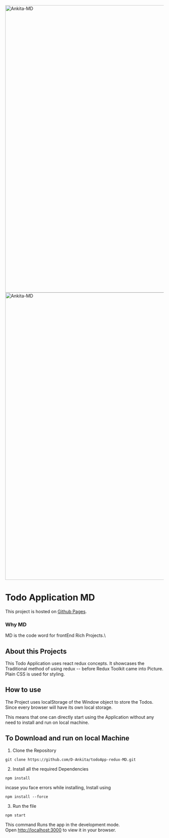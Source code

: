 <!-- ![](./assets/creative-removebg-preview.png)  -->
<!-- ![](./assets/creative-removebg-preview-Ankita.png) -->

<!-- <img width="914" alt="creative" src="https://user-images.githubusercontent.com/46243069/193398243-771dab5a-00bd-427f-8501-b73f48afd600.png"> -->

<img width="914" alt="Ankita-MD" src="https://user-images.githubusercontent.com/46243069/193398667-3356c41f-4e85-4e0f-a536-ff9755db288a.png">
<img width="914" alt="Ankita-MD" src="https://user-images.githubusercontent.com/46243069/193398753-1de45c54-e214-48e1-93b9-238c5a121d8c.png">

# Todo Application MD   


This project is hosted on [Github Pages](https://github.com/D-Ankita/todoApp-redux-MD).

### Why MD
MD is the code word for frontEnd Rich Projects.\

## About this Projects
This Todo Application uses react redux concepts. It showcases the Traditional method of using redux -- before Redux Toolkit came into Picture.\
Plain CSS is used for styling.

## How to use
The Project uses localStorage of the Window object to store the Todos. Since every browser will have its own local storage.

This means that one can directly start using the Application without any need to install and run on local machine.

## To Download and run on local Machine
1. Clone the Repository
```
git clone https://github.com/D-Ankita/todoApp-redux-MD.git
```
2. Install all the required Dependencies
```
npm install
```

incase you face errors while installing, Install using
```
npm install --force
```
3. Run the file
```
npm start
```

This command Runs the app in the development mode.\
Open [http://localhost:3000](http://localhost:3000) to view it in your browser.


